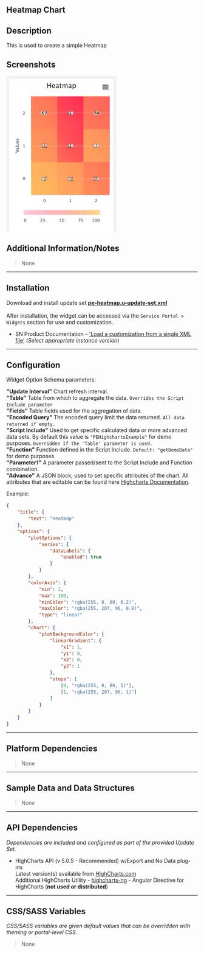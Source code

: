 ## Heatmap Chart

## Description

This is used to create a simple Heatmap

## Screenshots
![](../../images/pe-heatmap-chart.png)

## Additional Information/Notes 
> None
---
## Installation
Download and install update set **[pe-heatmap.u-update-set.xml](pe-heatmap.u-update-set.xml)** <br/><br/>
After installation, the widget can be accessed via the `Service Portal > Widgets` section for use and customization.<br/>
* SN Product Documentation - ['Load a customization from a single XML file'](https://docs.servicenow.com/search?q=Load+a+customization+from+a+single+XML+file)   (<i>Select appropriate instance version</i>)

---
## Configuration
Widget Option Schema parameters:

**"Update Interval"** Chart refresh interval.<br/>
**"Table"** Table from which to aggregate the data. `Overrides the Script Include parameter`<br/>
**"Fields"** Table fields used for the aggregation of data.<br/>
**"Encoded Query"** The encoded query limit the data returned.  `All data returned if empty.`<br/>
**"Script Include"** Used to get specific calculated data or more advanced data sets. By default this value is `"PEHighchartsExample"` for demo purposes. `Overridden if the 'Table' parameter is used.`<br/>
**"Function"** Function defined in the Script Include. `Default: "getDemoData"` for demo purposes<br/>
**"Parameter1"** A parameter passed/sent to the Script Include and Function combination.<br/>
**"Advance"** A JSON block; used to set specific attributes of the chart. All attributes that are editable can be found here [Highcharts Documentation](http://api.highcharts.com/highcharts). <br/>

Example:
```json
{
	"title": {
		"text": "Heatmap"
	},
	"options": {
		"plotOptions": {
			"series": {
				"dataLabels": {
					"enabled": true
				}
			}
		},
		"colorAxis": {
			"min": 1,
			"max": 100,
			"minColor": "rgba(255, 0, 80, 0.2)",
			"maxColor": "rgba(255, 207, 96, 0.8)",
			"type": "linear"
		},
		"chart": {
			"plotBackgroundColor": {
				"linearGradient": {
					"x1": 1,
					"y1": 0,
					"x2": 0,
					"y2": 1
				},
				"stops": [
					[0, "rgba(255, 0, 80, 1)"],
					[1, "rgba(255, 207, 96, 1)"]
				]
			}
		}
	}
}
```


---
## Platform Dependencies
> None
---
## Sample Data and Data Structures
> None
---
## API Dependencies
<i>Dependencies are included and configured as part of the provided Update Set.</i>

* HighCharts API (v 5.0.5 - Recommended)  w/Export and No Data plug-ins
  <br/>Latest version(s) available from [HighCharts.com](http://http://www.highcharts.com/products/highcharts/)
  <br/>Additional HighCharts Utility - [highcharts-ng](https://github.com/pablojim/highcharts-ng) - Angular Directive for HighCharts (__not used or distributed__)

---
## CSS/SASS Variables
_CSS/SASS variables are given default values that can be overridden with theming or portal-level CSS._
> None
